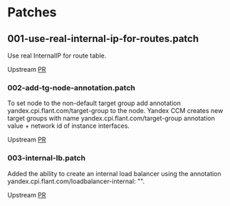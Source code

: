 # Patches

## 001-use-real-internal-ip-for-routes.patch

Use real InternalIP for route table.

Upstream [PR](https://github.com/deckhouse/yandex-cloud-controller-manager/pull/53)

### 002-add-tg-node-annotation.patch

To set node to the non-default target group add annotation yandex.cpi.flant.com/target-group to the node. Yandex CCM creates new target groups with name yandex.cpi.flant.com/target-group annotation value + network id of instance interfaces.

Upstream [PR](https://github.com/deckhouse/yandex-cloud-controller-manager/pull/60)

### 003-internal-lb.patch

Added the ability to create an internal load balancer using the annotation yandex.cpi.flant.com/loadbalancer-internal: "".

Upstream [PR](https://github.com/deckhouse/yandex-cloud-controller-manager/pull/61)
